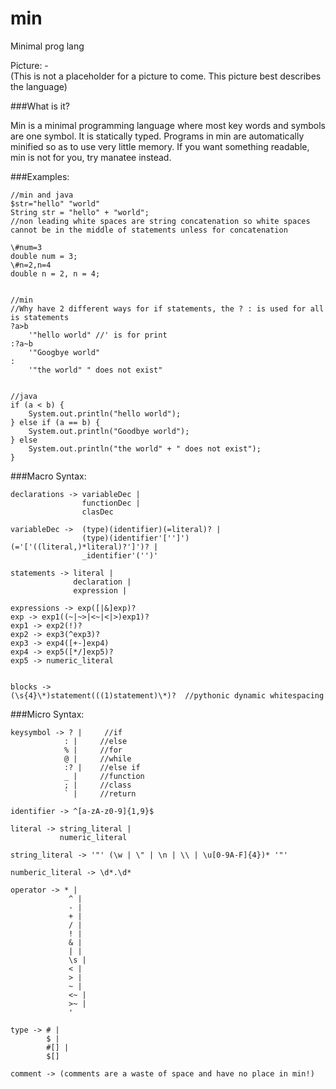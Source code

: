 min
===

Minimal prog lang

Picture: -  
    (This is not a placeholder for a picture to come. This picture best describes the language)  

###What is it?  

Min is a minimal programming language where most key words and symbols are one symbol. It is statically typed. Programs in min are automatically minified so as to use very little memory. If you want something readable, min is not for you, try manatee instead.


###Examples:

```
//min and java             
$str="hello" "world"      
String str = "hello" + "world";  
//non leading white spaces are string concatenation so white spaces cannot be in the middle of statements unless for concatenation  

\#num=3                    
double num = 3;  
\#n=2,n=4                  
double n = 2, n = 4;  


//min  
//Why have 2 different ways for if statements, the ? : is used for all is statements  
?a>b                      
    '"hello world" //' is for print  
:?a~b  
    '"Googbye world"  
:  
    '"the world" " does not exist"  
 

//java  
if (a < b) {  
    System.out.println("hello world");  
} else if (a == b) {  
    System.out.println("Goodbye world");  
} else  
    System.out.println("the world" + " does not exist");  
}  
```
 
###Macro Syntax:

```
declarations -> variableDec |  
                functionDec |  
                clasDec  
                
variableDec ->  (type)(identifier)(=literal)? |  
                (type)(identifier'['']')(='['((literal,)*literal)?']')? |  
                _identifier'('')'  
                
statements -> literal |  
              declaration |   
              expression |  
              
expressions -> exp([|&]exp)?  
exp -> exp1((~|~>|<~|<|>)exp1)?  
exp1 -> exp2(!)?  
exp2 -> exp3(^exp3)?  
exp3 -> exp4([+-]exp4)  
exp4 -> exp5([*/]exp5)?  
exp5 -> numeric_literal  


blocks -> 
(\s{4}\*)statement(((1)statement)\*)?  //pythonic dynamic whitespacing  
```


###Micro Syntax:  
```
keysymbol -> ? |     //if  
            : |     //else  
            % |     //for
            @ |     //while  
            :? |    //else if  
            _ |     //function 
            ; |     //class
            ` |     //return 
            
identifier -> ^[a-zA-z0-9]{1,9}$  

literal -> string_literal |
           numeric_literal
           
string_literal -> '"' (\w | \" | \n | \\ | \u[0-9A-F]{4})* '"'  

numberic_literal -> \d*.\d*  

operator -> * |  
             ^ |  
             - |  
             + |  
             / |  
             ! |
             & |
             | |
             \s |  
             < |  
             > |  
             ~ |  
             <~ |  
             >~ |  
             '  
             
type -> # |  
        $ |  
        #[] |
        $[]
        
comment -> (comments are a waste of space and have no place in min!)  
```




